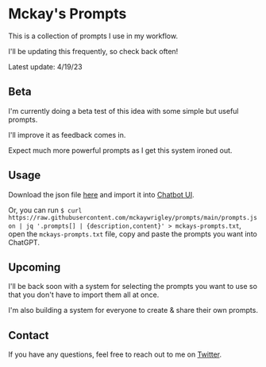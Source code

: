 # Mckay's Prompts

This is a collection of prompts I use in my workflow.

I'll be updating this frequently, so check back often!

Latest update: 4/19/23

## Beta

I'm currently doing a beta test of this idea with some simple but useful prompts.

I'll improve it as feedback comes in.

Expect much more powerful prompts as I get this system ironed out.

## Usage

Download the json file [here](https://drive.google.com/file/d/142KoReNVMeoqcaZ3Njj9ltnadnEXAmCo/view?usp=sharing) and import it into [Chatbot UI](https://www.chatbotui.com/).

Or, you can run `$ curl https://raw.githubusercontent.com/mckaywrigley/prompts/main/prompts.json | jq '.prompts[] | {description,content}' > mckays-prompts.txt`, open the `mckays-prompts.txt` file, copy and paste the prompts you want into ChatGPT.

## Upcoming

I'll be back soon with a system for selecting the prompts you want to use so that you don't have to import them all at once.

I'm also building a system for everyone to create & share their own prompts.

## Contact

If you have any questions, feel free to reach out to me on [Twitter](https://twitter.com/mckaywrigley).
